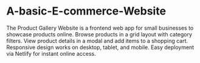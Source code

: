 # A-basic-E-commerce-Website
The Product Gallery Website is a frontend web app for small businesses to showcase products online.  Browse products in a grid layout with category filters.  View product details in a modal and add items to a shopping cart.  Responsive design works on desktop, tablet, and mobile.  Easy deployment via Netlify for instant online access.
